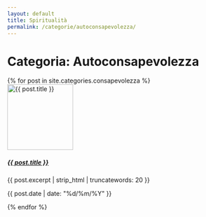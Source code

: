 ```yaml
---
layout: default
title: Spiritualità
permalink: /categorie/autoconsapevolezza/
---
```


<div class="container mt-5">
  <div class="row">
    <div class="col-12">
      <h1 class="display-4 mb-4">Categoria: Autoconsapevolezza</h1>
      <div class="row">
        {% for post in site.categories.consapevolezza %}
        <div class="col-lg-6 mb-4">
          <div class="card h-100 shadow-sm">
            <div class="row g-0">
              <div class="col-md-4">
                <img src="{{ post.background | default: '/assets/images/default-post.jpg' }}" 
                     class="img-fluid rounded-start" 
                     alt="{{ post.title }}"
                     style="height: 150px; object-fit: cover;">
              </div>
              <div class="col-md-8">
                <div class="card-body">
                  <a href="{{ post.url }}" class="text-decoration-none text-dark">
                    <h5 class="card-title">{{ post.title }}</h5>
                  </a>
                  <p class="card-text">{{ post.excerpt | strip_html | truncatewords: 20 }}</p>
                  <p class="text-muted small mb-0">
                    <i class="far fa-calendar-alt"></i> {{ post.date | date: "%d/%m/%Y" }}
                  </p>
                </div>
              </div>
            </div>
          </div>
        </div>
        {% endfor %}
      </div>
    </div>
  </div>
</div>